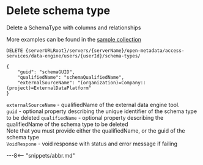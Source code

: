 <!-- SPDX-License-Identifier: CC-BY-4.0 -->
<!-- Copyright Contributors to the ODPi Egeria project. -->

# Delete schema type

Delete a SchemaType with columns and relationships

More examples can be found in the
[sample collection](../../../docs/samples/collections/DataEngine-process_endpoints.postman_collection.json)

```
DELETE {serverURLRoot}/servers/{serverName}/open-metadata/access-services/data-engine/users/{userId}/schema-types/

{
    "guid": "schemaGUID",
    "qualifiedName": "schemaQualifiedName",
    "externalSourceName": "(organization)=Company::(project)=ExternalDataPlatform"
}
```
`externalSourceName` - qualifiedName of the external data engine tool.<br>
`guid` - optional property describing the unique identifier of the schema type to be deleted
`qualifiedName` - optional property describing the qualifiedName of the schema type to be deleted<br>
Note that you must provide either the qualifiedName, or the guid of the schema type <br>
`VoidRespone` - void response with status and error message if failing


---8<-- "snippets/abbr.md"







